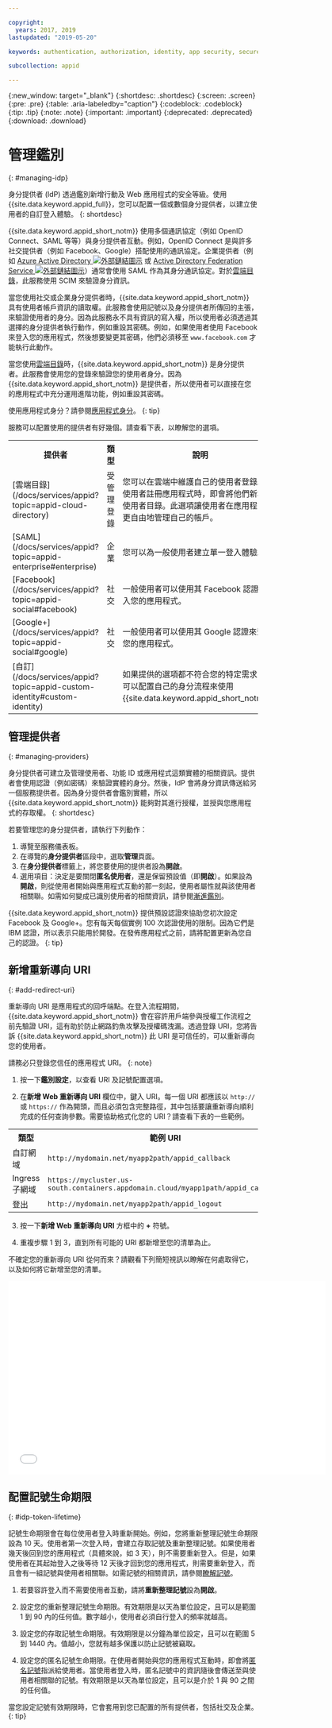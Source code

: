 ```yaml
---

copyright:
  years: 2017, 2019
lastupdated: "2019-05-20"

keywords: authentication, authorization, identity, app security, secure, development, identity provider, tokens, customization, lifetime

subcollection: appid

---
```


{:new_window: target="_blank"}
{:shortdesc: .shortdesc}
{:screen: .screen}
{:pre: .pre}
{:table: .aria-labeledby="caption"}
{:codeblock: .codeblock}
{:tip: .tip}
{:note: .note}
{:important: .important}
{:deprecated: .deprecated}
{:download: .download}


# 管理鑑別
{: #managing-idp}

身分提供者 (IdP) 透過鑑別新增行動及 Web 應用程式的安全等級。使用 {{site.data.keyword.appid_full}}，您可以配置一個或數個身分提供者，以建立使用者的自訂登入體驗。
{: shortdesc}


{{site.data.keyword.appid_short_notm}} 使用多個通訊協定（例如 OpenID Connect、SAML 等等）與身分提供者互動。例如，OpenID Connect 是與許多社交提供者（例如 Facebook、Google）搭配使用的通訊協定。企業提供者（例如 <a href="https://www.ibm.com/cloud/blog/setting-ibm-cloud-app-id-azure-active-directory" target="_blank">Azure Active Directory <img src="../../icons/launch-glyph.svg" alt="外部鏈結圖示"></a> 或 <a href="https://www.ibm.com/cloud/blog/setting-ibm-cloud-app-id-active-directory-federation-service" target="_blank">Active Directory Federation Service <img src="../../icons/launch-glyph.svg" alt="外部鏈結圖示"></a>）通常會使用 SAML 作為其身分通訊協定。對於[雲端目錄](/docs/services/appid?topic=appid-cloud-directory)，此服務使用 SCIM 來驗證身分資訊。

當您使用社交或企業身分提供者時，{{site.data.keyword.appid_short_notm}} 具有使用者帳戶資訊的讀取權。此服務會使用記號以及身分提供者所傳回的主張，來驗證使用者的身分。因為此服務永不具有資訊的寫入權，所以使用者必須透過其選擇的身分提供者執行動作，例如重設其密碼。例如，如果使用者使用 Facebook 來登入您的應用程式，然後想要變更其密碼，他們必須移至 `www.facebook.com` 才能執行此動作。

當您使用[雲端目錄](/docs/services/appid?topic=appid-cloud-directory)時，{{site.data.keyword.appid_short_notm}} 是身分提供者。此服務會使用您的登錄來驗證您的使用者身分。因為 {{site.data.keyword.appid_short_notm}} 是提供者，所以使用者可以直接在您的應用程式中充分運用進階功能，例如重設其密碼。

使用應用程式身分？請參閱[應用程式身分](/docs/services/appid?topic=appid-app)。
{: tip}

服務可以配置使用的提供者有好幾個。請查看下表，以瞭解您的選項。

<table>
  <tr>
    <th>提供者</th>
    <th>類型</th>
    <th>說明</th>
  </tr>
  <tr>
    <td>[雲端目錄](/docs/services/appid?topic=appid-cloud-directory)</td>
    <td>受管理登錄</td>
    <td>您可以在雲端中維護自己的使用者登錄。當使用者註冊應用程式時，即會將他們新增至使用者目錄。此選項讓使用者在應用程式內更自由地管理自己的帳戶。</td>
  </tr>
  <tr>
    <td>[SAML](/docs/services/appid?topic=appid-enterprise#enterprise)</td>
    <td>企業</td>
    <td>您可以為一般使用者建立單一登入體驗。</td>
  </tr>
  <tr>
    <td>[Facebook](/docs/services/appid?topic=appid-social#facebook)</td>
    <td>社交</td>
    <td>一般使用者可以使用其 Facebook 認證來登入您的應用程式。</td>
  </tr>
  <tr>
    <td>[Google+](/docs/services/appid?topic=appid-social#google)</td>
    <td>社交</td>
    <td>一般使用者可以使用其 Google 認證來登入您的應用程式。</td>
  </tr>
  <tr>
    <td>[自訂](/docs/services/appid?topic=appid-custom-identity#custom-identity)</td>
    <td> </td>
    <td>如果提供的選項都不符合您的特定需求，您可以配置自己的身分流程來使用 {{site.data.keyword.appid_short_notm}}。</td>  
  </tr>
</table>

## 管理提供者
{: #managing-providers}

身分提供者可建立及管理使用者、功能 ID 或應用程式這類實體的相關資訊。提供者會使用認證（例如密碼）來驗證實體的身分。然後，IdP 會將身分資訊傳送給另一個服務提供者。因為身分提供者會鑑別實體，所以 {{site.data.keyword.appid_short_notm}} 能夠對其進行授權，並授與您應用程式的存取權。
{: shortdesc}

若要管理您的身分提供者，請執行下列動作：

1. 導覽至服務儀表板。
2. 在導覽的**身分提供者**區段中，選取**管理**頁面。
3. 在**身分提供者**標籤上，將您要使用的提供者設為**開啟**。
4. 選用項目：決定是要關閉**匿名使用者**，還是保留預設值（即**開啟**）。如果設為**開啟**，則從使用者開始與應用程式互動的那一刻起，使用者屬性就與該使用者相關聯。如需如何變成已識別使用者的相關資訊，請參閱[漸進鑑別](/docs/services/appid?topic=appid-anonymous#progressive)。

{{site.data.keyword.appid_short_notm}} 提供預設認證來協助您初次設定 Facebook 及 Google+。您有每天每個實例 100 次認證使用的限制。因為它們是 IBM 認證，所以表示只能用於開發。在發佈應用程式之前，請將配置更新為您自己的認證。
{: tip}


## 新增重新導向 URI
{: #add-redirect-uri}

重新導向 URI 是應用程式的回呼端點。在登入流程期間，{{site.data.keyword.appid_short_notm}} 會在容許用戶端參與授權工作流程之前先驗證 URI，這有助於防止網路釣魚攻擊及授權碼洩漏。透過登錄 URI，您將告訴 {{site.data.keyword.appid_short_notm}} 此 URI 是可信任的，可以重新導向您的使用者。

請務必只登錄您信任的應用程式 URI。
{: note}


1. 按一下**鑑別設定**，以查看 URI 及記號配置選項。

2. 在**新增 Web 重新導向 URI** 欄位中，鍵入 URI。每一個 URI 都應該以 `http://` 或 `https://` 作為開頭，而且必須包含完整路徑，其中包括要讓重新導向順利完成的任何查詢參數。需要協助格式化您的 URI？請查看下表的一些範例。

  <table>
    <tr>
      <th>類型</th>
      <th>範例 URI</th>
    </tr>
    <tr>
      <td>自訂網域</td>
      <td><code>http://mydomain.net/myapp2path/appid_callback</code></td>
    </tr>
    <tr>
      <td>Ingress 子網域</td>
      <td><code>https://mycluster.us-south.containers.appdomain.cloud/myapp1path/appid_callback</code></td>
    </tr>
    <tr>
      <td>登出</td>
      <td><code>http://mydomain.net/myapp2path/appid_logout</code></td>
    </tr>  
  </table>

3. 按一下**新增 Web 重新導向 URI** 方框中的 **+** 符號。

4. 重複步驟 1 到 3，直到所有可能的 URI 都新增至您的清單為止。



不確定您的重新導向 URI 從何而來？請觀看下列簡短視訊以瞭解在何處取得它，以及如何將它新增至您的清單。

<iframe class="embed-responsive-item" id="redirecturi" title="{{site.data.keyword.appid_short_notm}}：如何修正無效的重新導向 URI" type="text/html" width="640" height="390" src="//www.youtube.com/embed/6hxqbvpc054?rel=0" frameborder="0" webkitallowfullscreen mozallowfullscreen allowfullscreen> </iframe>



## 配置記號生命期限
{: #idp-token-lifetime}

記號生命期限會在每位使用者登入時重新開始。例如，您將重新整理記號生命期限設為 10 天。使用者第一次登入時，會建立存取記號及重新整理記號。如果使用者幾天後回到您的應用程式（具體來說，如 3 天），則不需要重新登入。但是，如果使用者在其起始登入之後等待 12 天後才回到您的應用程式，則需要重新登入，而且會有一組記號與使用者相關聯。如需記號的相關資訊，請參閱[瞭解記號](/docs/services/appid?topic=appid-tokens#tokens)。

1. 若要容許登入而不需要使用者互動，請將**重新整理記號**設為**開啟**。

2. 設定您的重新整理記號生命期限。有效期限是以天為單位設定，且可以是範圍 1 到 90 內的任何值。數字越小，使用者必須自行登入的頻率就越高。

3. 設定您的存取記號生命期限。有效期限是以分鐘為單位設定，且可以在範圍 5 到 1440 內。值越小，您就有越多保護以防止記號被竊取。

4. 設定您的匿名記號生命期限。在使用者開始與您的應用程式互動時，即會將[匿名記號](/docs/services/appid?topic=appid-anonymous#progressive)指派給使用者。當使用者登入時，匿名記號中的資訊隨後會傳送至與使用者相關聯的記號。有效期限是以天為單位設定，且可以是介於 1 與 90 之間的任何值。


當您設定記號有效期限時，它會套用到您已配置的所有提供者，包括社交及企業。
{: tip}
